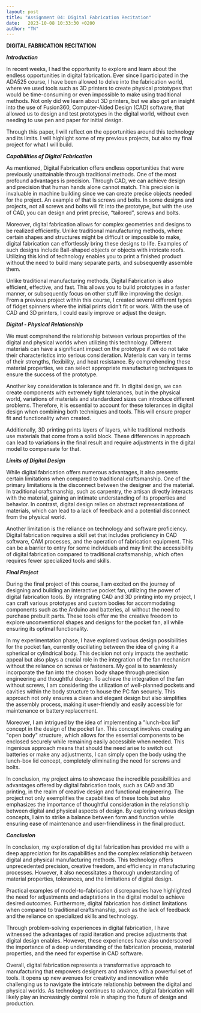 ```yaml
---
layout: post
title: "Assignment 04: Digital Fabrication Recitation"
date:   2023-10-08 10:33:30 +0200
author: "TN"
---
```


**DIGITAL FABRICATION RECITATION**

***Introduction***

In recent weeks, I had the opportunity to explore and learn about the endless opportunities in
digital fabrication. Ever since I participated in the ADA525 course, I have been allowed to delve
into the fabrication world, where we used tools such as 3D printers to create physical prototypes
that would be time-consuming or even impossible to make using traditional methods. Not only did
we learn about 3D printers, but we also got an insight into the use of Fusion360, Computer-Aided
Design (CAD) software, that allowed us to design and test prototypes in the digital world, without
even needing to use pen and paper for initial design.

Through this paper, I will reflect on the opportunities around this technology and its limits. I will
highlight some of my previous projects, but also my final project for what I will build.

***Capabilities of Digital Fabrication***

As mentioned, Digital Fabrication offers endless opportunities that were previously unattainable
through traditional methods. One of the most profound advantages is precision. Through CAD,
we can achieve design and precision that human hands alone cannot match. This precision is
invaluable in machine building since we can create precise objects needed for the project. An
example of that is screws and bolts. In some designs and projects, not all screws and bolts will fit
into the prototype, but with the use of CAD, you can design and print precise, “tailored”, screws
and bolts.

Moreover, digital fabrication allows for complex geometries and designs to be realized efficiently.
Unlike traditional manufacturing methods, where certain shapes and structures might be difficult
or impossible to make, digital fabrication can effortlessly bring these designs to life. Examples of
such designs include Ball-shaped objects or objects with intricate roofs. Utilizing this kind of
technology enables you to print a finished product without the need to build many separate parts,
and subsequently assemble them.

Unlike traditional manufacturing methods, Digital Fabrication is also efficient, effective, and fast.
This allows you to build prototypes in a faster manner, or subsequently focus on other stuff like
improving the design. From a previous project within this course, I created several different types of
fidget spinners where the initial prints didn’t fit or work. With the use of CAD and 3D printers, I
could easily improve or adjust the design.

***Digital - Physical Relationship***

We must comprehend the relationship between various properties of the digital and physical worlds
when utilizing this technology. Different materials can have a significant impact on the prototype if
we do not take their characteristics into serious consideration. Materials can vary in terms of their
strengths, flexibility, and heat resistance. By comprehending these material properties, we can select
appropriate manufacturing techniques to ensure the success of the prototype.

Another key consideration is tolerance and fit. In digital design, we can create components with
extremely tight tolerances, but in the physical world, variations of materials and standardized sizes
can introduce different problems. Therefore, it is essential to account for these tolerances in digital
design when combining both techniques and tools. This will ensure proper fit and functionality
when created.

Additionally, 3D printing prints layers of layers, while traditional methods use materials that come
from a solid block. These differences in approach can lead to variations in the final result and
require adjustments in the digital model to compensate for that.

***Limits of Digital Design***

While digital fabrication offers numerous advantages, it also presents certain limitations when
compared to traditional craftsmanship. One of the primary limitations is the disconnect between
the designer and the material. In traditional craftsmanship, such as carpentry, the artisan directly
interacts with the material, gaining an intimate understanding of its properties and behavior. In
contrast, digital design relies on abstract representations of materials, which can lead to a lack of
feedback and a potential disconnect from the physical world.

Another limitation is the reliance on technology and software proficiency. Digital fabrication
requires a skill set that includes proficiency in CAD software, CAM processes, and the operation of
fabrication equipment. This can be a barrier to entry for some individuals and may limit the
accessibility of digital fabrication compared to traditional craftsmanship, which often requires
fewer specialized tools and skills.

***Final Project***

During the final project of this course, I am excited on the journey of designing and building an
interactive pocket fan, utilizing the power of digital fabrication tools. By integrating CAD and 3D
printing into my project, I can craft various prototypes and custom bodies for accommodating
components such as the Arduino and batteries, all without the need to purchase prebuilt parts.
These tools offer me the creative freedom to explore unconventional shapes and designs for the
pocket fan, all while ensuring its optimal functionality.

In my experimentation phase, I have explored various design possibilities for the pocket fan,
currently oscillating between the idea of giving it a spherical or cylindrical body. This decision not
only impacts the aesthetic appeal but also plays a crucial role in the integration of the fan
mechanism without the reliance on screws or fasteners. My goal is to seamlessly incorporate the fan
into the chosen body shape through precision engineering and thoughtful design.
To achieve the integration of the fan without screws, I am considering the utilization of
well-planned pockets and cavities within the body structure to house the PC fan securely. This
approach not only ensures a clean and elegant design but also simplifies the assembly process,
making it user-friendly and easily accessible for maintenance or battery replacement.

Moreover, I am intrigued by the idea of implementing a "lunch-box lid" concept in the design of
the pocket fan. This concept involves creating an "open body" structure, which allows for the
essential components to be enclosed securely while remaining easily accessible when needed. This
ingenious approach means that should the need arise to switch out batteries or make any
adjustments, I can simply open the body using the lunch-box lid concept, completely eliminating
the need for screws and bolts.

In conclusion, my project aims to showcase the incredible possibilities and advantages offered by
digital fabrication tools, such as CAD and 3D printing, in the realm of creative design and
functional engineering. The project not only exemplifies the capabilities of these tools but also
emphasizes the importance of thoughtful consideration in the relationship between digital and
physical aspects of design. By exploring various design concepts, I aim to strike a balance between
form and function while ensuring ease of maintenance and user-friendliness in the final product.

***Conclusion***

In conclusion, my exploration of digital fabrication has provided me with a deep appreciation for
its capabilities and the complex relationship between digital and physical manufacturing methods.
This technology offers unprecedented precision, creative freedom, and efficiency in manufacturing
processes. However, it also necessitates a thorough understanding of material properties, tolerances,
and the limitations of digital design.

Practical examples of model-to-fabrication discrepancies have highlighted the need for adjustments
and adaptations in the digital model to achieve desired outcomes. Furthermore, digital fabrication
has distinct limitations when compared to traditional craftsmanship, such as the lack of feedback
and the reliance on specialized skills and technology.

Through problem-solving experiences in digital fabrication, I have witnessed the advantages of
rapid iteration and precise adjustments that digital design enables. However, these experiences have
also underscored the importance of a deep understanding of the fabrication process, material
properties, and the need for expertise in CAD software.

Overall, digital fabrication represents a transformative approach to manufacturing that empowers
designers and makers with a powerful set of tools. It opens up new avenues for creativity and
innovation while challenging us to navigate the intricate relationship between the digital and
physical worlds. As technology continues to advance, digital fabrication will likely play an
increasingly central role in shaping the future of design and production.